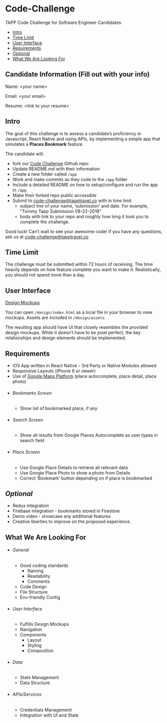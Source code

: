 # Code-Challenge
TAPP Code Challenge for Software Engineer Candidates

- [Intro](#intro)
- [Time Limit](#time-limit)
- [User Interface](#user-interface)
- [Requirements](#requirements)
- [Optional](#optional)
- [What We Are Looking For](#what-we-are-looking-for)

## Candidate Information (Fill out with your info)

Name: \<your name>

Email: \<your email>

Resume: \<link to your resume>

## Intro

The goal of this challenge is to assess a candidate’s proficiency in Javascript, React Native and using APIs, by implementing a simple app that simulates a **Places Bookmark** feature.

The candidate will:
* fork our [Code Challenge](https://github.com/TAPP-Travel/Code-Challenge/tree/master) Github repo
* Update README.md with their information
* Create a new folder called `/app`
* Work and make commits as they code to the `/app` folder
* Include a detailed README on how to setup/configure and run the app in `/app`
* Make their forked repo public accessible
* Submit to code-challenge@tapptravel.co with in time limit
  * subject line of your name, ‘submission’ and date. For example, "Tommy Tapp Submission 08-22-2018"
  * body with link to your repo and roughly how long it took you to complete the challenge.
  
Good luck! Can’t wait to see your awesome code! If you have any questions, ask us at code-challenge@tapptravel.co

## Time Limit

The challenge must be submitted within 72 hours of receiving. The time heavily depends on how feature complete you want to make it. Realistically, you should not spend more than a day.

## User Interface
[Design Mockups](https://github.com/TAPP-Travel/Code-Challenge/tree/master/design)

You can open `/design/index.html` as a local file in your browser to view mockups. Assets are included in `/design/assets`.

The resulting app should have UI that closely resembles the provided design mockups. While it doesn’t have to be pixel perfect, the key relationships and design elements should be implemented.

## Requirements

- iOS App written in React Native - 3rd Party or Native Modules allowed
- Responsive Layouts (iPhone 6 or newer)
- Use of [Google Maps Platform](https://developers.google.com/maps/documentation/) (place autocomplete, place detail, place photo)

* ###### Bookmarks Screen
  * Show list of bookmarked place, if any
* ###### Search Screen
  * Show all results from Google Places Autocomplete as user types in search field
* ###### Place Screen
  * Use Google Place Details to retrieve all relevant data
  * Use Google Place Photo to show a photo from Details
  * Correct ‘Bookmark’ button depending on if place is bookmarked
  
## *Optional*

* Redux integration
* Firebase integration - bookmarks stored in Firestore
* Demo video - showcase any additional features
* Creative liberties to improve on the proposed experience.

## What We Are Looking For

* ###### General
  * Good coding standards
    * Naming
    * Readability
    * Comments
  * Code Design
  * File Structure
  * Env-friendly Config

* ###### User Interface
  * Fulfills Design Mockups
  * Navigation
  * Components
    * Layout
    * Styling
    * Composition

* ###### Data
  * State Management
  * Data Structure

* ###### APIs/Services
  * Credentials Management
  * Integration with UI and State
